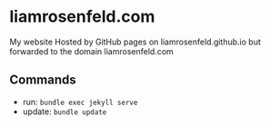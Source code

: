 # liamrosenfeld.com

My website
Hosted by GitHub pages on liamrosenfeld.github.io but forwarded to the domain liamrosenfeld.com

## Commands

- run: `bundle exec jekyll serve`
- update: `bundle update`
